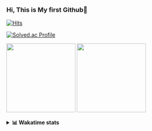 ### Hi, This is My first Github👋
[![Hits](https://hits.seeyoufarm.com/api/count/incr/badge.svg?url=https%3A%2F%2Fgithub.com%2FJonghyun-Park1027&count_bg=%2379C83D&title_bg=%23555555&icon=&icon_color=%23E7E7E7&title=hits&edge_flat=false)](https://hits.seeyoufarm.com)
<br>

[![Solved.ac Profile](http://mazassumnida.wtf/api/v2/generate_badge?boj=ppjjhh1027)](https://solved.ac/ppjjhh1027/)

<p>
  <img height="180em" src="https://github-readme-stats-eight-rho-29.vercel.app/api?username=Jonghyun-Park1027&show_icons=true&include_all_commits=true&bg_color=30,e96443,904e95&title_color=fff&text_color=fff">
  <img height="180em" src="https://github-readme-stats-eight-rho-29.vercel.app/api/top-langs/?username=Jonghyun-Park1027&layout=compact&bg_color=30,e96443,904e95&title_color=fff&text_color=fff">


</p>
<details>
<summary><b>📊 Wakatime stats</b><br></summary>
<div>
<hr/>




<!--START_SECTION:waka-->
![Code Time](http://img.shields.io/badge/Code%20Time-138%20hrs%2032%20mins-blue)

![Profile Views](http://img.shields.io/badge/Profile%20Views-0-blue)

**🐱 My GitHub Data** 

> 📦 92.4 kB Used in GitHub's Storage 
 > 
> 🏆 124 Contributions in the Year 2023
 > 
> 🚫 Not Opted to Hire
 > 
> 📜 11 Public Repositories 
 > 
> 🔑 8 Private Repositories 
 > 
**I'm an Early 🐤** 

```text
🌞 Morning                34 commits          █████░░░░░░░░░░░░░░░░░░░░   18.28 % 
🌆 Daytime                92 commits          ████████████░░░░░░░░░░░░░   49.46 % 
🌃 Evening                54 commits          ███████░░░░░░░░░░░░░░░░░░   29.03 % 
🌙 Night                  6 commits           █░░░░░░░░░░░░░░░░░░░░░░░░   03.23 % 
```
📅 **I'm Most Productive on Sunday** 

```text
Monday                   22 commits          ███░░░░░░░░░░░░░░░░░░░░░░   11.83 % 
Tuesday                  14 commits          ██░░░░░░░░░░░░░░░░░░░░░░░   07.53 % 
Wednesday                16 commits          ██░░░░░░░░░░░░░░░░░░░░░░░   08.60 % 
Thursday                 8 commits           █░░░░░░░░░░░░░░░░░░░░░░░░   04.30 % 
Friday                   40 commits          █████░░░░░░░░░░░░░░░░░░░░   21.51 % 
Saturday                 42 commits          ██████░░░░░░░░░░░░░░░░░░░   22.58 % 
Sunday                   44 commits          ██████░░░░░░░░░░░░░░░░░░░   23.66 % 
```


📊 **This Week I Spent My Time On** 

```text
🕑︎ Time Zone: Asia/Seoul

💬 Programming Languages: 
Python                   5 hrs 35 mins       ████████████████░░░░░░░░░   64.82 % 
Jupyter                  2 hrs 26 mins       ███████░░░░░░░░░░░░░░░░░░   28.21 % 
CSV/TSV                  22 mins             █░░░░░░░░░░░░░░░░░░░░░░░░   04.37 % 
Markdown                 10 mins             ░░░░░░░░░░░░░░░░░░░░░░░░░   01.95 % 
GitIgnore file           3 mins              ░░░░░░░░░░░░░░░░░░░░░░░░░   00.65 % 

🔥 Editors: 
PyCharm                  8 hrs 38 mins       █████████████████████████   100.00 % 

🐱‍💻 Projects: 
new_codingtest           4 hrs 42 mins       ██████████████░░░░░░░░░░░   54.50 % 
통계분석론                    2 hrs 17 mins       ███████░░░░░░░░░░░░░░░░░░   26.55 % 
Python_study             53 mins             ███░░░░░░░░░░░░░░░░░░░░░░   10.37 % 
English_study_Program    33 mins             ██░░░░░░░░░░░░░░░░░░░░░░░   06.41 % 
임시                       9 mins              ░░░░░░░░░░░░░░░░░░░░░░░░░   01.88 % 

💻 Operating System: 
Windows                  8 hrs 38 mins       █████████████████████████   100.00 % 
```

**I Mostly Code in Jupyter Notebook** 

```text
Jupyter Notebook         8 repos             █████████████░░░░░░░░░░░░   53.33 % 
HTML                     3 repos             █████░░░░░░░░░░░░░░░░░░░░   20.00 % 
Python                   3 repos             █████░░░░░░░░░░░░░░░░░░░░   20.00 % 
R                        1 repo              ██░░░░░░░░░░░░░░░░░░░░░░░   06.67 % 
```




 Last Updated on 03/03/2023 18:37:34 UTC
<!--END_SECTION:waka-->
</details>



